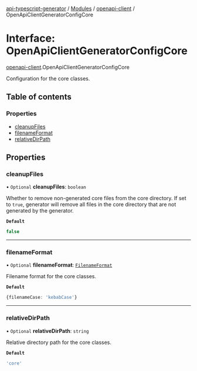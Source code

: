 [api-typescript-generator](../../README.md) / [Modules](../modules.md) / [openapi-client](../modules/openapi_client.md) / OpenApiClientGeneratorConfigCore

# Interface: OpenApiClientGeneratorConfigCore

[openapi-client](../modules/openapi_client.md).OpenApiClientGeneratorConfigCore

Configuration for the core classes.

## Table of contents

### Properties

- [cleanupFiles](openapi_client.OpenApiClientGeneratorConfigCore.md#cleanupfiles)
- [filenameFormat](openapi_client.OpenApiClientGeneratorConfigCore.md#filenameformat)
- [relativeDirPath](openapi_client.OpenApiClientGeneratorConfigCore.md#relativedirpath)

## Properties

### cleanupFiles

• `Optional` **cleanupFiles**: `boolean`

Whether to remove non-generated core files from the core directory. If set to `true`, generator will remove all
files in the core directory that are not generated by the generator.

**`Default`**

```ts
false
```

___

### filenameFormat

• `Optional` **filenameFormat**: [`FilenameFormat`](index.FilenameFormat.md)

Filename format for the core classes.

**`Default`**

```ts
{filenameCase: 'kebabCase'}
```

___

### relativeDirPath

• `Optional` **relativeDirPath**: `string`

Relative directory path for the core classes.

**`Default`**

```ts
'core'
```
